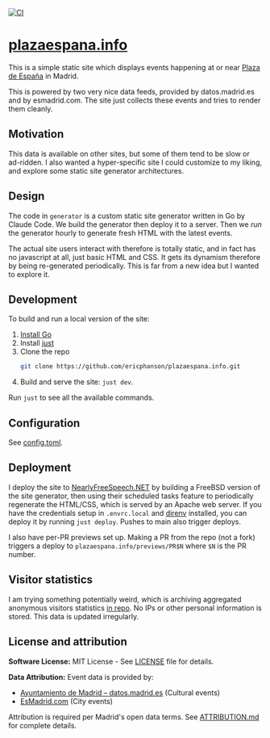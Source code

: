 [![CI](https://github.com/ericphanson/plazaespana.info/actions/workflows/ci.yml/badge.svg)](https://github.com/ericphanson/plazaespana.info/actions/workflows/ci.yml)

# [plazaespana.info](https://plazaespana.info)

This is a simple static site which displays events happening at or near [Plaza de España](https://www.esmadrid.com/informacion-turistica/plaza-de-espa%C3%B1a) in Madrid.

This is powered by two very nice data feeds, provided by datos.madrid.es and by esmadrid.com.
The site just collects these events and tries to render them cleanly.

## Motivation

This data is available on other sites, but some of them tend to be slow or ad-ridden.
I also wanted a hyper-specific site I could customize to my liking, and explore some static site generator architectures.

## Design

The code in `generator` is a custom static site generator written in Go by Claude Code. We build the generator then deploy it to a server.
Then we _run_ the generator hourly to generate fresh HTML with the latest events.

The actual site users interact with therefore is totally static, and in fact has no javascript at all, just basic HTML and CSS.
It gets its dynamism therefore by being re-generated periodically. This is far from a new idea but I wanted to explore it.

## Development

To build and run a local version of the site:

1. [Install Go](https://go.dev/doc/install)
2. Install [just](https://just.systems/man/en/packages.html)
3. Clone the repo
   ```sh
   git clone https://github.com/ericphanson/plazaespana.info.git
   ```
4. Build and serve the site: `just dev`.

Run `just` to see all the available commands.

## Configuration

See [config.toml](./config.toml).

## Deployment

I deploy the site to [NearlyFreeSpeech.NET](NearlyFreeSpeech.NET) by building a FreeBSD version of the site generator, then using their scheduled tasks feature to periodically regenerate the HTML/CSS,
which is served by an Apache web server.
If you have the credentials setup in `.envrc.local` and [direnv](https://direnv.net/) installed, you can deploy it by running `just deploy`.
Pushes to main also trigger deploys.

I also have per-PR previews set up. Making a PR from the repo (not a fork) triggers a deploy to `plazaespana.info/previews/PR$N` where `$N` is the PR number.

## Visitor statistics

I am trying something potentially weird, which is archiving aggregated anonymous visitors statistics [in repo](./awstats-data). No IPs or other personal information is stored. This data is updated irregularly.

## License and attribution

**Software License:** MIT License - See [LICENSE](LICENSE) file for details.

**Data Attribution:** Event data is provided by:
- [Ayuntamiento de Madrid – datos.madrid.es](https://datos.madrid.es) (Cultural events)
- [EsMadrid.com](https://www.esmadrid.com/) (City events)

Attribution is required per Madrid's open data terms. See [ATTRIBUTION.md](ATTRIBUTION.md) for complete details.

